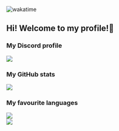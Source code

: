 ![wakatime](https://wakatime.com/badge/user/29588d82-8771-4fcd-a301-6a9b9976125e.svg)
 ## Hi! Welcome to my profile!👋
 ### My Discord profile
 <a href="https://discord.com/users/404217213873029120"><img src="https://lanyard.cnrad.dev/api/404217213873029120?bg=0B132B&borderRadius=15px&animated=true&idleMessage=In%20your%20IDE%20(or%20head)."></a>
 ### My GitHub stats
 <a href="https://github.com/xKubuuus"><img src="https://github-readme-stats.vercel.app/api?username=xKubuuus&show_icons=true&count_private=true&theme=outrun"></a><br>
 ### My favourite languages
 <a href="https://github.com/xKubuuus"><img src="https://github-readme-stats.vercel.app/api/wakatime?username=xKubuuus&theme=dark"></a><br>
 <a href="https://github.com/xKubuuus"><img src="https://github-readme-stats.vercel.app/api/top-langs/?username=xKubuuus&theme=dark"></a>
